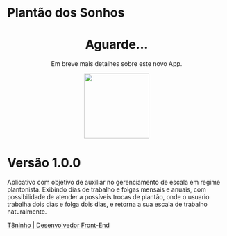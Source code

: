 # Plantão dos Sonhos
<div align="center">
  <h1>Aguarde...</h1>
  <p>Em breve mais detalhes sobre este novo App.</p>
  <img align="center" height="150" src="https://www.blogson.com.br/wp-content/uploads/2017/10/loading-gif-transparent-10.gif"  />
</div>

# Versão 1.0.0

Aplicativo com objetivo de auxiliar no gerenciamento de escala em regime plantonista.
Exibindo dias de trabalho e folgas mensais e anuais, com possibilidade de atender a possíveis trocas de plantão, onde o usuario trabalha dois dias e folga dois dias, e retorna a sua escala de trabalho naturalmente.

<a href="http://t8ninho.com/">T8ninho | Desenvolvedor Front-End</a>
